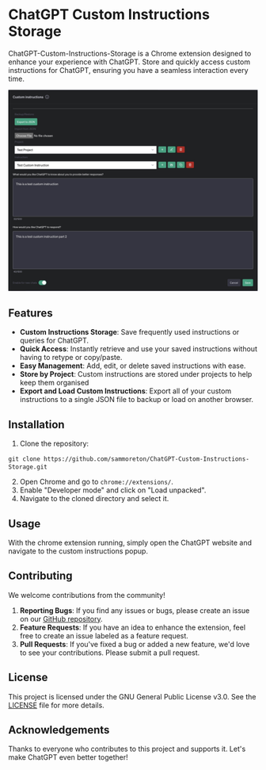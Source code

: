 # ChatGPT Custom Instructions Storage

ChatGPT-Custom-Instructions-Storage is a Chrome extension designed to enhance your experience with ChatGPT. Store and quickly access custom instructions for ChatGPT, ensuring you have a seamless interaction every time.

![Screenshot](/screenshot.jpg)

## Features

- **Custom Instructions Storage**: Save frequently used instructions or queries for ChatGPT.
- **Quick Access**: Instantly retrieve and use your saved instructions without having to retype or copy/paste.
- **Easy Management**: Add, edit, or delete saved instructions with ease.
- **Store by Project**: Custom instructions are stored under projects to help keep them organised
- **Export and Load Custom Instructions**: Export all of your custom instructions to a single JSON file to backup or load on another browser.

## Installation

1. Clone the repository:
```
git clone https://github.com/sammoreton/ChatGPT-Custom-Instructions-Storage.git
```

2. Open Chrome and go to `chrome://extensions/`.
3. Enable "Developer mode" and click on "Load unpacked".
4. Navigate to the cloned directory and select it.

## Usage

With the chrome extension running, simply open the ChatGPT website and navigate to the custom instructions popup.

## Contributing

We welcome contributions from the community!

1. **Reporting Bugs**: If you find any issues or bugs, please create an issue on our [GitHub repository](https://github.com/sammoreton/ChatGPT-Custom-Instructions-Storage/issues).
2. **Feature Requests**: If you have an idea to enhance the extension, feel free to create an issue labeled as a feature request.
3. **Pull Requests**: If you've fixed a bug or added a new feature, we'd love to see your contributions. Please submit a pull request.

## License

This project is licensed under the GNU General Public License v3.0. See the [LICENSE](LICENSE) file for more details.

## Acknowledgements

Thanks to everyone who contributes to this project and supports it. Let's make ChatGPT even better together!
